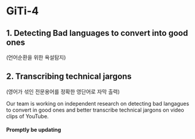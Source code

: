 # GiTi-4

## 1. Detecting Bad languages to convert into good ones 
(언어순환을 위한 욕설탐지)


## 2. Transcribing technical jargons 
(영어가 섞인 전문용어를 정확한 영단어로 자막 출력)




Our team is working on independent research on detecting bad langagues to convert in good ones and better transcribe technical jargons on video clips of YouTube.













#### Promptly be updating
